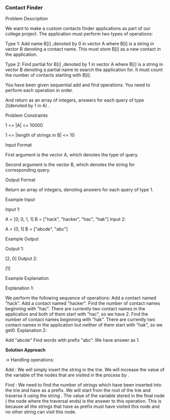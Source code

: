 ### Contact Finder

Problem Description

We want to make a custom contacts finder applications as part of our college project. The application must perform two types of operations:

Type 1: Add name B[i] ,denoted by 0 in vector A where B[i] is a string in vector B denoting a contact name. This must store B[i] as a new contact in the application.

Type 2: Find partial for B[i] ,denoted by 1 in vector A where B[i] is a string in vector B denoting a partial name to search the application for. It must count the number of contacts starting with B[i].

You have been given sequential add and find operations. You need to perform each operation in order.

And return as an array of integers, answers for each query of type 2(denoted by 1 in A) .



Problem Constraints

1 <= |A| <= 10000

1 <= |length of strings in B| <= 10



Input Format

First argument is the vector A, which denotes the type of query.

Second argument is the vector B, which denotes the string for corresponding query.



Output Format

Return an array of integers, denoting answers for each query of type 1.



Example Input

Input 1:

A = [0, 0, 1, 1]
B = ["hack", "hacker", "hac", "hak"]
Input 2:

A = [0, 1]
B = ["abcde", "abc"]


Example Output

Output 1:

 
[2, 0]
Output 2:

[1]


Example Explanation

Explanation 1:

 
We perform the following sequence of operations:
Add a contact named "hack".
Add a contact named "hacker".
Find the number of contact names beginning with "hac". There are currently two contact names in the application and both of them start with "hac", so we have 2.
Find the number of contact names beginning with "hak". There are currently two contact names in the application but neither of them start with "hak", so we get0.
Explanation 2:

 
Add "abcde"
Find words with prefix "abc". We have answer as 1.


**Solution Approach**

-> Handling operations:

Add : We will simply insert the string in the trie.
We will increase the value of the variable of the nodes that are visited in the process by .

Find : We need to find the number of strings which have been inserted into the trie and have as a prefix.
We will start from the root of the trie and traverse it using the string .
The value of the variable stored in the final node ( the node where the traversal ends) is the answer to this operation.
This is because all the strings that have as prefix must have visited this node and no other string can visit this node.


```



```
